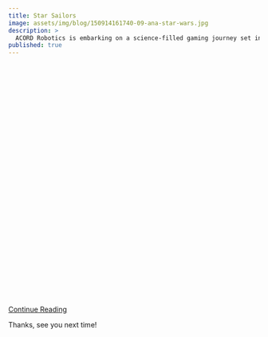 ```yaml
---
title: Star Sailors
image: assets/img/blog/150914161740-09-ana-star-wars.jpg
description: >
  ACORD Robotics is embarking on a science-filled gaming journey set in space full of Robots, Experiments, and star ship fun!
published: true
---
```

<div class="codegena_iframe" data-src="http://allianceofdroids.org.au" style="height:471px;width:800px;" data-responsive="true" data-img="http://blog.allianceofdroids.org.au/wp-content/uploads/2019/02/ACORD.v1.png" data-css="background:url('//codegena.com/wp-content/uploads/2015/09/loading.gif') white center center no-repeat;border:0px;"></div><script src="https://rawgit.com/shaneapen/Codegena/master/async-iframe.js"></script>

[Continue Reading](http://acord-robotics.github.io/starsailors/2019-02-18-improving-site-build-speed/)

Thanks, see you next time!
